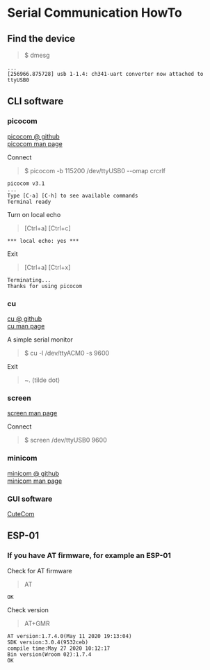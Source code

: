 # Serial Communication HowTo

## Find the device

>$ dmesg

    ...
    [256966.875728] usb 1-1.4: ch341-uart converter now attached to ttyUSB0

## CLI software

### picocom

[picocom @ github](https://github.com/npat-efault/picocom)  
[picocom man page](https://linux.die.net/man/8/picocom)  

Connect  
>$ picocom -b 115200 /dev/ttyUSB0 --omap crcrlf  

    picocom v3.1
    ...
    Type [C-a] [C-h] to see available commands
    Terminal ready

Turn on local echo  
> [Ctrl+a] [Ctrl+c]

    *** local echo: yes ***

Exit  

> [Ctrl+a] [Ctrl+x]

    Terminating...
    Thanks for using picocom

### cu

[cu @ github](https://github.com/nedko/cu)  
[cu man page](https://linux.die.net/man/1/cu)  

A simple serial monitor  

>$ cu -l /dev/ttyACM0 -s 9600

Exit
> ~. (tilde dot)  

### screen

[screen man page](https://linux.die.net/man/1/screen)  

Connect  

>$ screen /dev/ttyUSB0 9600

### minicom

[minicom @ github](https://github.com/Distrotech/minicom)  
[minicom man page](https://linux.die.net/man/1/minicom)  


### GUI software

[CuteCom](http://cutecom.sourceforge.net/)  

## ESP-01

### If you have AT firmware, for example an ESP-01

Check for AT firmware  
>AT

    OK

Check version  

>AT+GMR

    AT version:1.7.4.0(May 11 2020 19:13:04)
    SDK version:3.0.4(9532ceb)
    compile time:May 27 2020 10:12:17
    Bin version(Wroom 02):1.7.4
    OK
